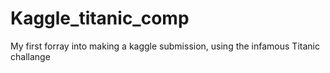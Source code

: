 # Kaggle_titanic_comp
My first forray into making a kaggle submission, using the infamous Titanic challange

